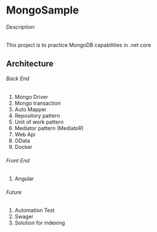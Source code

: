 # MongoSample

###### Description:
This project is to practice MongoDB capabilities in .net core

## Architecture

###### Back End
1. Mongo Driver
2. Mongo transaction
3. Auto Mapper
5. Repository pattern
6. Unit of work pattern
7. Mediator pattern (MediatoR)
8. Web Api
9. OData
10. Docker

###### Front End
1. Angular

###### Future
1. Automation Test
2. Swager
3. Solution for indexing
